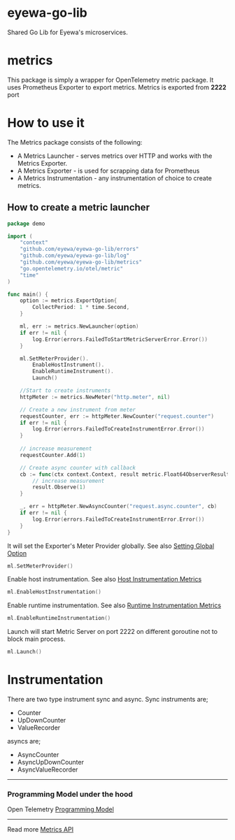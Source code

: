 # eyewa-go-lib
Shared Go Lib for Eyewa's microservices.

# metrics
This package is simply a wrapper for OpenTelemetry metric package. It uses Prometheus
Exporter to export metrics. Metrics is exported from **2222** port

# How to use it
The Metrics package consists of the following:
- A Metrics Launcher - serves metrics over HTTP and works with the Metrics Exporter.
- A Metrics Exporter - is used for scrapping data for Prometheus
- A Metrics Instrumentation - any instrumentation of choice to create metrics.

## How to create a metric launcher

```go
package demo

import (
	"context"
	"github.com/eyewa/eyewa-go-lib/errors"
	"github.com/eyewa/eyewa-go-lib/log"
	"github.com/eyewa/eyewa-go-lib/metrics"
	"go.opentelemetry.io/otel/metric"
	"time"
)

func main() {
	option := metrics.ExportOption{
		CollectPeriod: 1 * time.Second,
	}

	ml, err := metrics.NewLauncher(option)
	if err != nil {
		log.Error(errors.FailedToStartMetricServerError.Error())
	}

	ml.SetMeterProvider().
		EnableHostInstrument().
		EnableRuntimeInstrument().
		Launch()

	//Start to create instruments
	httpMeter := metrics.NewMeter("http.meter", nil)

	// Create a new instrument from meter
	requestCounter, err := httpMeter.NewCounter("request.counter")
	if err != nil {
		log.Error(errors.FailedToCreateInstrumentError.Error())
	}
	
	// increase measurement
	requestCounter.Add(1)

	// Create async counter with callback
	cb := func(ctx context.Context, result metric.Float64ObserverResult) {
		// increase measurement
		result.Observe(1)
	}

	_, err = httpMeter.NewAsyncCounter("request.async.counter", cb)
	if err != nil {
		log.Error(errors.FailedToCreateInstrumentError.Error())
	}
}
```
It will set the Exporter's Meter Provider globally. See also [Setting Global Option](https://opentelemetry.io/docs/go/getting-started/#setting-global-options)
```go
ml.SetMeterProvider()
```
Enable host instrumentation. See also [Host Instrumentation Metrics](https://pkg.go.dev/go.opentelemetry.io/contrib/instrumentation/host@v0.20.0#pkg-overview) 
```go
ml.EnableHostInstrumentation()
```
Enable runtime instrumentation. See also [Runtime Instrumentation Metrics](https://pkg.go.dev/go.opentelemetry.io/contrib/instrumentation/runtime@v0.20.0#pkg-overview)
```go
ml.EnableRuntimeInstrumentation()
```
Launch will start Metric Server on port 2222 on different goroutine 
not to block main process.
```go
ml.Launch()
```

# Instrumentation
There are two type instrument sync and async. Sync instruments are;
- Counter
- UpDownCounter
- ValueRecorder

asyncs are;
- AsyncCounter
- AsyncUpDownCounter
- AsyncValueRecorder
---
### Programming Model under the hood
Open Telemetry [Programming Model](https://github.com/open-telemetry/opentelemetry-specification/blob/main/specification/metrics/README.md#programming-model)

---
Read more [Metrics API](https://github.com/open-telemetry/opentelemetry-specification/blob/main/specification/metrics/api.md)
